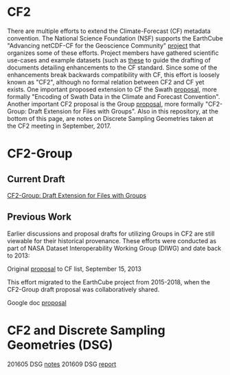 # CF2

There are multiple efforts to extend the Climate-Forecast (CF) metadata convention.
The National Science Foundation (NSF) supports the EarthCube "Advancing netCDF-CF for the Geoscience Community" [project](https://github.com/Unidata/EC-netCDF-CF) that organizes some of these efforts.
Project members have gathered scientific use-cases and example datasets (such as [these](https://github.com/diwg/diwg) to guide the drafting of documents detailing enhancements to the CF standard.
Since some of the enhancements break backwards compatibility with CF, this effort is loosely known as "CF2", although no formal relation between CF2 and CF yet exists.
One important proposed extension to CF the Swath [proposal](https://github.com/Unidata/EC-netCDF-CF/blob/master/swath/swath.adoc), more formally "Encoding of Swath Data in the Climate and Forecast Convention".
Another important CF2 proposal is the Group [proposal](https://github.com/diwg/cf2/blob/master/group/cf2-group.adoc), more formally "CF2-Group: Draft Extension for Files with Groups".
Also in this repository, at the bottom of this page, are notes on Discrete Sampling Geometries taken at the CF2 meeting in September, 2017.

# CF2-Group

## Current Draft

[CF2-Group: Draft Extension for Files with Groups](https://github.com/diwg/cf2/blob/master/group/cf2-group.adoc)

## Previous Work

Earlier discussions and proposal drafts for utilizing Groups in CF2 are still viewable for their historical provenance.
These efforts were conducted as part of NASA Dataset Interoperability Working Group (DIWG) and date back to 2013:

Original [proposal](http://mailman.cgd.ucar.edu/pipermail/cf-metadata/2013/056827.html) to CF list, September 15, 2013

This effort migrated to the EarthCube project from 2015-2018, when the CF2-Group draft proposal was collaboratively shared.

Google doc [proposal](https://docs.google.com/document/d/1KK6IZ2ZmpaUTVgrw-GlFd6almppjvGz6D7nxVTO3BtI/edit)

# CF2 and Discrete Sampling Geometries (DSG)

201605 DSG [notes](https://docs.google.com/document/d/1onf6yJAF6h2_idaQJWKcBPcaHE9WRs4ZUcbidZflgZI/edit)
201609 DSG [report](https://docs.google.com/document/d/1Hfgw-jDuJrmsmHXRsUxjrrzuyA8tWwosZTIC-byryGU/edit)

